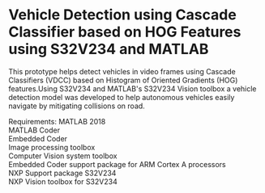 # Vehicle Detection using Cascade Classifier based on HOG Features using S32V234 and MATLAB
This prototype helps detect vehicles in video frames using Cascade Classifiers (VDCC) based on Histogram of Oriented Gradients (HOG) features.Using S32V234 and MATLAB's S32V234 Vision toolbox a vehicle detection model was developed to help autonomous vehicles easily navigate by mitigating collisions on road.

Requirements:
MATLAB 2018<br/>
MATLAB Coder<br/>
Embedded Coder<br/>
Image processing toolbox<br/>
Computer Vision system toolbox<br/>
Embedded Coder support package for ARM Cortex A processors<br/>
NXP Support package S32V234<br/>
NXP Vision toolbox for S32V234<br/>
